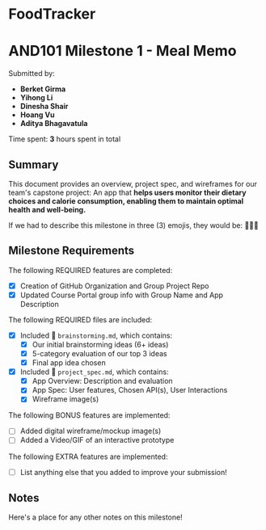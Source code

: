 # FoodTracker

<!-- (This is a comment) INSTRUCTIONS: Go through this page and fill out any **bolded** entries with their correct values.-->

# AND101 Milestone 1 - **Meal Memo**

Submitted by:
- **Berket Girma**
- **Yihong Li**
- **Dinesha Shair**
- **Hoang Vu**
- **Aditya Bhagavatula**

Time spent: **3** hours spent in total

## Summary

This document provides an overview, project spec, and wireframes for our team's capstone project: An app that **helps users monitor their dietary choices and calorie consumption, enabling them to maintain optimal health and well-being.**

If we had to describe this milestone in three (3) emojis, they would be: **💭💪💡**

## Milestone Requirements

<!-- Please be sure to change the [ ] to [x] for any features you completed.  If a feature is not checked [x], you might miss the points for that item! -->

The following REQUIRED features are completed:

- [x] Creation of GitHub Organization and Group Project Repo
- [x] Updated Course Portal group info with Group Name and App Description

The following REQUIRED files are included:

- [x] Included 📄 `brainstorming.md`, which contains:
  - [x] Our initial brainstorming ideas (6+ ideas)
  - [x] 5-category evaluation of our top 3 ideas
  - [x] Final app idea chosen
- [x] Included 📄 `project_spec.md`, which contains:
  - [x] App Overview: Description and evaluation
  - [x] App Spec: User features, Chosen API(s), User Interactions
  - [x] Wireframe image(s)

The following BONUS features are implemented:

- [ ] Added digital wireframe/mockup image(s)
- [ ] Added a Video/GIF of an interactive prototype

The following EXTRA features are implemented:

- [ ] List anything else that you added to improve your submission!

## Notes

Here's a place for any other notes on this milestone!
